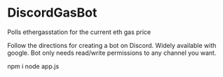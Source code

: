 # DiscordGasBot
Polls ethergasstation for the current eth gas price

Follow the directions for creating a bot on Discord. Widely available with google. Bot only needs read/write permissions to any channel you want.

npm i
node app.js

